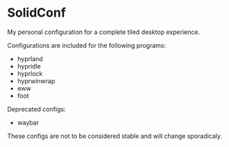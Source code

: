 # SolidConf

My personal configuration for a complete tiled desktop experience.

Configurations are included for the following programs:
- hyprland
- hypridle
- hyprlock
- hyprwinwrap
- eww
- foot

Deprecated configs:
- waybar

These configs are not to be considered stable and will change sporadicaly.
